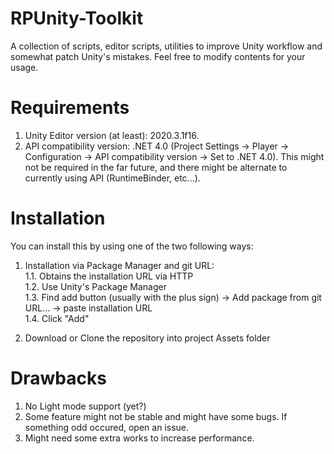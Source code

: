 # RPUnity-Toolkit
A collection of scripts, editor scripts, utilities to improve Unity workflow and somewhat patch Unity's mistakes. Feel free to modify contents for your usage.

# Requirements
1. Unity Editor version (at least): 2020.3.1f16.
2. API compatibility version: .NET 4.0 (Project Settings -> Player -> Configuration -> API compatibility version -> Set to .NET 4.0). This might not be required in the far future, and there might be alternate to currently using API (RuntimeBinder, etc...).

# Installation
You can install this by using one of the two following ways:

1. Installation via Package Manager and git URL:  
  1.1. Obtains the installation URL via HTTP  
  1.2. Use Unity's Package Manager  
  1.3. Find add button (usually with the plus sign) -> Add package from git URL... -> paste installation URL  
  1.4. Click "Add"  
  
2. Download or Clone the repository into project Assets folder

# Drawbacks
1. No Light mode support (yet?)  
2. Some feature might not be stable and might have some bugs. If something odd occured, open an issue.  
3. Might need some extra works to increase performance.  
